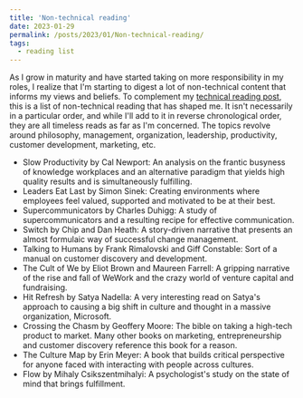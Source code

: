 ```yaml
---
title: 'Non-technical reading'
date: 2023-01-29
permalink: /posts/2023/01/Non-technical-reading/
tags:
  - reading list
---
```


As I grow in maturity and have started taking on more responsibility in my roles, I realize that I'm starting to digest a lot of non-technical content that informs my views and beliefs. To complement my [technical reading post](https://tnybny.github.io/posts/2020/11/What-I-read/), this is a list of non-technical reading that has shaped me. It isn't necessarily in a particular order, and while I'll add to it in reverse chronological order, they are all timeless reads as far as I'm concerned. The topics revolve around philosophy, management, organization, leadership, productivity, customer development, marketing, etc.

- Slow Productivity by Cal Newport: An analysis on the frantic busyness of knowledge workplaces and an alternative paradigm that yields high quality results and is simultaneously fulfilling.
- Leaders Eat Last by Simon Sinek: Creating environments where employees feel valued, supported and motivated to be at their best.
- Supercommunicators by Charles Duhigg: A study of supercommunicators and a resulting recipe for effective communication.
- Switch by Chip and Dan Heath: A story-driven narrative that presents an almost formulaic way of successful change management.
- Talking to Humans by Frank Rimalovski and Giff Constable: Sort of a manual on customer discovery and development.
- The Cult of We by Eliot Brown and Maureen Farrell: A gripping narrative of the rise and fall of WeWork and the crazy world of venture capital and fundraising.
- Hit Refresh by Satya Nadella: A very interesting read on Satya's approach to causing a big shift in culture and thought in a massive organization, Microsoft.
- Crossing the Chasm by Geoffery Moore: The bible on taking a high-tech product to market. Many other books on marketing, entrepreneurship and customer discovery reference this book for a reason.
- The Culture Map by Erin Meyer: A book that builds critical perspective for anyone faced with interacting with people across cultures.
- Flow by Mihaly Csikszentmihalyi: A psychologist's study on the state of mind that brings fulfillment.